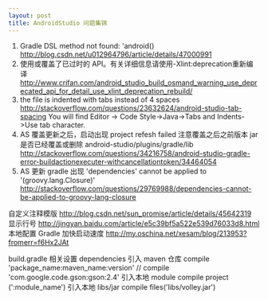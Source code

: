 ```yaml
---
layout: post
title: AndroidStudio 问题集锦
---
```





01. Gradle DSL method not found: 'android() http://blog.csdn.net/u012964796/article/details/47000991
02. 使用或覆盖了已过时的 API。有关详细信息请使用-Xlint:deprecation重新编译 http://www.crifan.com/android_studio_build_osmand_warning_use_deprecated_api_for_detail_use_xlint_deprecation_rebuild/
03. the file is indented with tabs instead of 4 spaces  http://stackoverflow.com/questions/23632624/android-studio-tab-spacing You will find Editor -> Code Style->Java->Tabs and Indents->Use tab character.
04. AS 覆盖更新之后，启动出现 project refesh failed   注意覆盖之后之前版本 jar 是否已经覆盖或删除  android-studio/plugins/gradle/lib  http://stackoverflow.com/questions/34216758/android-studio-gradle-error-buildactionexecuter-withcancellationtoken/34464054
05. AS 更新 gradle 出现 'dependencies' cannot be applied to '(groovy.lang.Closure)'    http://stackoverflow.com/questions/29769988/dependencies-cannot-be-applied-to-groovy-lang-closure




 自定义注释模版	http://blog.csdn.net/sun_promise/article/details/45642319
 显示行号		http://jingyan.baidu.com/article/e5c39bf5a522e539d76033d8.html
 本地配置 Gradle 加快启动速度  http://my.oschina.net/xesam/blog/213953?fromerr=f6Hx2JAt


 build.gradle 相关设置  dependencies
  引入 maven 仓库	 compile 'package_name:maven_name:version'  // compile 'com.google.code.gson:gson:2.4'
  引入本地 module	 compile project (':module_name')
  引入本地 libs/jar	 compile files('libs/volley.jar')
  


